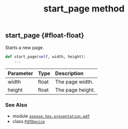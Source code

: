 ﻿---
title: start_page method
second_title: Aspose.TeX for Python via .NET API References
description: 
type: docs
weight: 180
url: /python-net/aspose.tex.presentation.pdf/pdfdevice/start_page/
is_root: false
---

## start_page {#float-float}

Starts a new page.



```python
def start_page(self, width, height):
    ...
```


| Parameter | Type | Description |
| :- | :- | :- |
| width | float | The page width. |
| height | float | The page height. |



### See Also
* module [`aspose.tex.presentation.pdf`](../../)
* class [`PdfDevice`](/tex/python-net/aspose.tex.presentation.pdf/pdfdevice)
